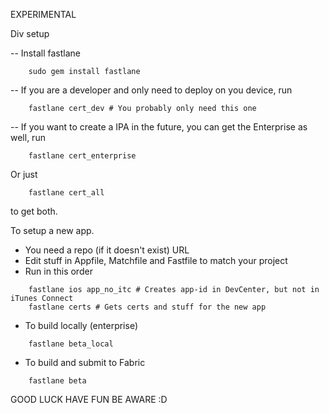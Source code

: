  EXPERIMENTAL

 Div setup

-- Install fastlane
```
    sudo gem install fastlane
```
-- If you are a developer and only need to deploy on you device, run
```
    fastlane cert_dev # You probably only need this one
```
-- If you want to create a IPA in the future, you can get the Enterprise as well, run
```
    fastlane cert_enterprise
```
Or just 
```
    fastlane cert_all
```
to get both.

To setup a new app.

- You need a repo (if it doesn't exist) URL
- Edit stuff in Appfile, Matchfile and Fastfile to match your project
- Run in this order
```
    fastlane ios app_no_itc # Creates app-id in DevCenter, but not in iTunes Connect
    fastlane certs # Gets certs and stuff for the new app
```
* To build locally (enterprise)
```
    fastlane beta_local
```
* To build and submit to Fabric
```
    fastlane beta
```

GOOD LUCK HAVE FUN BE AWARE :D